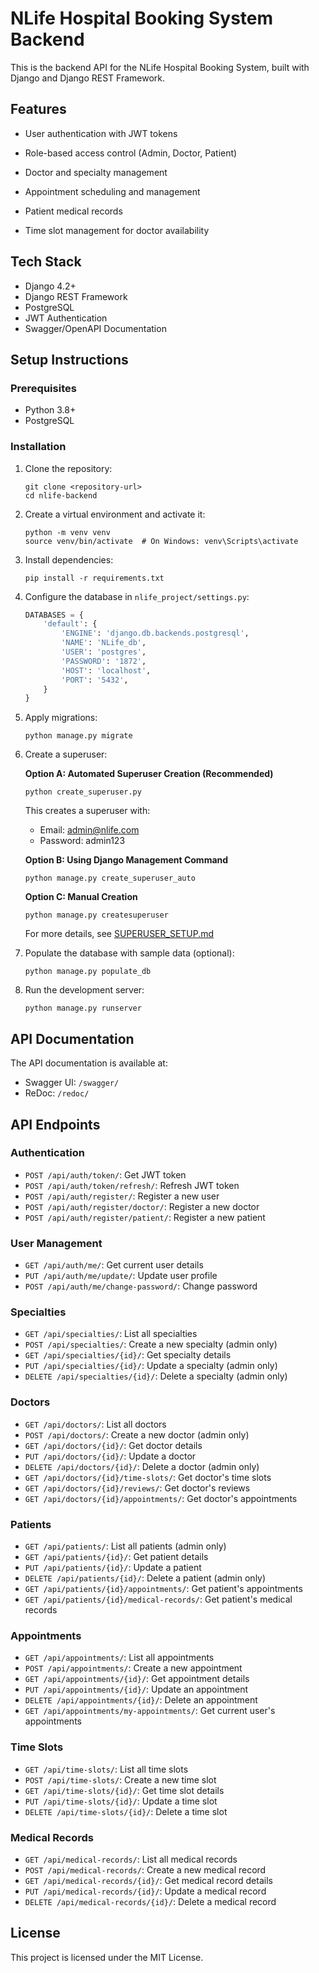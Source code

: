 # NLife Hospital Booking System Backend

This is the backend API for the NLife Hospital Booking System, built with Django and Django REST Framework.

## Features

- User authentication with JWT tokens
- Role-based access control (Admin, Doctor, Patient)
- Doctor and specialty management
- Appointment scheduling and management
- Patient medical records

- Time slot management for doctor availability

## Tech Stack

- Django 4.2+
- Django REST Framework
- PostgreSQL
- JWT Authentication
- Swagger/OpenAPI Documentation

## Setup Instructions

### Prerequisites

- Python 3.8+
- PostgreSQL

### Installation

1. Clone the repository:
   ```
   git clone <repository-url>
   cd nlife-backend
   ```

2. Create a virtual environment and activate it:
   ```
   python -m venv venv
   source venv/bin/activate  # On Windows: venv\Scripts\activate
   ```

3. Install dependencies:
   ```
   pip install -r requirements.txt
   ```

4. Configure the database in `nlife_project/settings.py`:
   ```python
   DATABASES = {
       'default': {
           'ENGINE': 'django.db.backends.postgresql',
           'NAME': 'NLife_db',
           'USER': 'postgres',
           'PASSWORD': '1872',
           'HOST': 'localhost',
           'PORT': '5432',
       }
   }
   ```

5. Apply migrations:
   ```
   python manage.py migrate
   ```

6. Create a superuser:

   **Option A: Automated Superuser Creation (Recommended)**
   ```
   python create_superuser.py
   ```
   This creates a superuser with:
   - Email: admin@nlife.com
   - Password: admin123

   **Option B: Using Django Management Command**
   ```
   python manage.py create_superuser_auto
   ```

   **Option C: Manual Creation**
   ```
   python manage.py createsuperuser
   ```

   For more details, see [SUPERUSER_SETUP.md](SUPERUSER_SETUP.md)

7. Populate the database with sample data (optional):
   ```
   python manage.py populate_db
   ```

8. Run the development server:
   ```
   python manage.py runserver
   ```

## API Documentation

The API documentation is available at:
- Swagger UI: `/swagger/`
- ReDoc: `/redoc/`

## API Endpoints

### Authentication

- `POST /api/auth/token/`: Get JWT token
- `POST /api/auth/token/refresh/`: Refresh JWT token
- `POST /api/auth/register/`: Register a new user
- `POST /api/auth/register/doctor/`: Register a new doctor
- `POST /api/auth/register/patient/`: Register a new patient

### User Management

- `GET /api/auth/me/`: Get current user details
- `PUT /api/auth/me/update/`: Update user profile
- `POST /api/auth/me/change-password/`: Change password

### Specialties

- `GET /api/specialties/`: List all specialties
- `POST /api/specialties/`: Create a new specialty (admin only)
- `GET /api/specialties/{id}/`: Get specialty details
- `PUT /api/specialties/{id}/`: Update a specialty (admin only)
- `DELETE /api/specialties/{id}/`: Delete a specialty (admin only)

### Doctors

- `GET /api/doctors/`: List all doctors
- `POST /api/doctors/`: Create a new doctor (admin only)
- `GET /api/doctors/{id}/`: Get doctor details
- `PUT /api/doctors/{id}/`: Update a doctor
- `DELETE /api/doctors/{id}/`: Delete a doctor (admin only)
- `GET /api/doctors/{id}/time-slots/`: Get doctor's time slots
- `GET /api/doctors/{id}/reviews/`: Get doctor's reviews
- `GET /api/doctors/{id}/appointments/`: Get doctor's appointments

### Patients

- `GET /api/patients/`: List all patients (admin only)
- `GET /api/patients/{id}/`: Get patient details
- `PUT /api/patients/{id}/`: Update a patient
- `DELETE /api/patients/{id}/`: Delete a patient (admin only)
- `GET /api/patients/{id}/appointments/`: Get patient's appointments
- `GET /api/patients/{id}/medical-records/`: Get patient's medical records

### Appointments

- `GET /api/appointments/`: List all appointments
- `POST /api/appointments/`: Create a new appointment
- `GET /api/appointments/{id}/`: Get appointment details
- `PUT /api/appointments/{id}/`: Update an appointment
- `DELETE /api/appointments/{id}/`: Delete an appointment
- `GET /api/appointments/my-appointments/`: Get current user's appointments



### Time Slots

- `GET /api/time-slots/`: List all time slots
- `POST /api/time-slots/`: Create a new time slot
- `GET /api/time-slots/{id}/`: Get time slot details
- `PUT /api/time-slots/{id}/`: Update a time slot
- `DELETE /api/time-slots/{id}/`: Delete a time slot

### Medical Records

- `GET /api/medical-records/`: List all medical records
- `POST /api/medical-records/`: Create a new medical record
- `GET /api/medical-records/{id}/`: Get medical record details
- `PUT /api/medical-records/{id}/`: Update a medical record
- `DELETE /api/medical-records/{id}/`: Delete a medical record

## License

This project is licensed under the MIT License.
